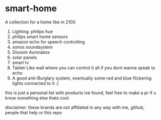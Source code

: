 # smart-home
A collection for a home like in 2100

1. Lighting: philips hue
2. philips smart home sensors
3. amazon echo for speech controlling
4. sonos soundsystem
5. Divoom Aurorabox
6. solar panels
7. smart tv
8. Tablet-Like wall where you can control it all if you dont wanna speak to echo
9. A good anti-Burglary system, eventually some red and blue flickering lights connected to it :)

this is just a personal list with products ive found, feel free to make a pr if u know something else thats cool

disclaimer: these brands are not affiliated in any way with me, github, people that help or this repo
